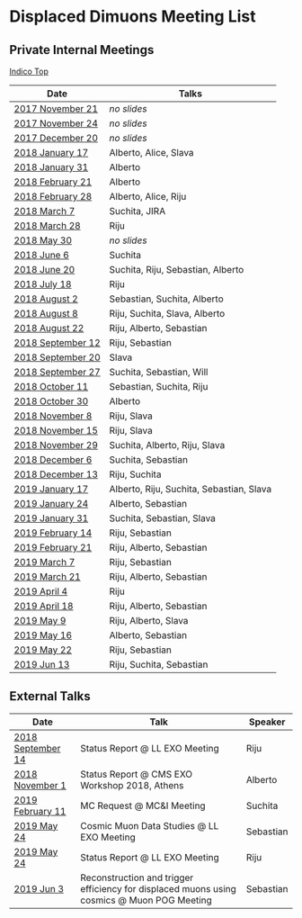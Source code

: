 # Displaced Dimuons Meeting List

## Private Internal Meetings

[Indico Top](https://indico.cern.ch/category/5798/)

Date | Talks
---|---
[2017  November 21](https://indico.cern.ch/event/682989/) | _no slides_  
[2017  November 24](https://indico.cern.ch/event/683927/) | _no slides_  
[2017  December 20](https://indico.cern.ch/event/689041/) | _no slides_  
[2018   January 17](https://indico.cern.ch/event/696373/) | Alberto, Alice, Slava  
[2018   January 31](https://indico.cern.ch/event/701860/) | Alberto  
[2018  February 21](https://indico.cern.ch/event/707329/) | Alberto  
[2018  February 28](https://indico.cern.ch/event/709661/) | Alberto, Alice, Riju  
[2018     March  7](https://indico.cern.ch/event/712082/) | Suchita, JIRA  
[2018     March 28](https://indico.cern.ch/event/718012/) | Riju
[2018       May 30](https://indico.cern.ch/event/733199/) | _no slides_
[2018      June  6](https://indico.cern.ch/event/734969/) | Suchita
[2018      June 20](https://indico.cern.ch/event/738503/) | Suchita, Riju, Sebastian, Alberto
[2018      July 18](https://indico.cern.ch/event/745126/) | Riju
[2018    August  2](https://indico.cern.ch/event/748030/) | Sebastian, Suchita, Alberto
[2018    August  8](https://indico.cern.ch/event/749253/) | Riju, Suchita, Slava, Alberto
[2018    August 22](https://indico.cern.ch/event/751540/) | Riju, Alberto, Sebastian
[2018 September 12](https://indico.cern.ch/event/756774/) | Riju, Sebastian
[2018 September 20](https://indico.cern.ch/event/759160/) | Slava
[2018 September 27](https://indico.cern.ch/event/760948/) | Suchita, Sebastian, Will
[2018   October 11](https://indico.cern.ch/event/764384/) | Sebastian, Suchita, Riju
[2018   October 30](https://indico.cern.ch/event/769407/) | Alberto
[2018  November  8](https://indico.cern.ch/event/772072/) | Riju, Slava
[2018  November 15](https://indico.cern.ch/event/774324/) | Riju, Slava
[2018  November 29](https://indico.cern.ch/event/777535/) | Suchita, Alberto, Riju, Slava
[2018  December  6](https://indico.cern.ch/event/779388/) | Suchita, Sebastian
[2018  December 13](https://indico.cern.ch/event/781147/) | Riju, Suchita
[2019   January 17](https://indico.cern.ch/event/790353/) | Alberto, Riju, Suchita, Sebastian, Slava
[2019   January 24](https://indico.cern.ch/event/792621/) | Alberto, Sebastian
[2019   January 31](https://indico.cern.ch/event/794936/) | Suchita, Sebastian, Slava
[2019  February 14](https://indico.cern.ch/event/798959/) | Riju, Sebastian
[2019  February 21](https://indico.cern.ch/event/800782/) | Riju, Alberto, Sebastian
[2019     March  7](https://indico.cern.ch/event/804260/) | Riju, Sebastian
[2019     March 21](https://indico.cern.ch/event/807968/) | Riju, Alberto, Sebastian
[2019     April  4](https://indico.cern.ch/event/811831/) | Riju
[2019     April 18](https://indico.cern.ch/event/815040/) | Riju, Alberto, Sebastian
[2019       May  9](https://indico.cern.ch/event/819804/) | Riju, Alberto, Slava
[2019       May 16](https://indico.cern.ch/event/821429/) | Alberto, Sebastian
[2019       May 22](https://indico.cern.ch/event/822766/) | Riju, Sebastian
[2019       Jun 13](https://indico.cern.ch/event/828116/) | Riju, Suchita, Sebastian

## External Talks

Date | Talk | Speaker
---|---|---
[2018 September 14](https://indico.cern.ch/event/754333/) | Status Report @ LL EXO Meeting                                                             | Riju
[2018  November  1](https://indico.cern.ch/event/754758/) | Status Report @ CMS EXO Workshop 2018, Athens                                              | Alberto
[2019  February 11](https://indico.cern.ch/event/794061/) | MC Request @ MC&I Meeting                                                                  | Suchita
[2019       May 24](https://indico.cern.ch/event/820277/) | Cosmic Muon Data Studies @ LL EXO Meeting                                                  | Sebastian
[2019       May 24](https://indico.cern.ch/event/820277/) | Status Report @ LL EXO Meeting                                                             | Riju
[2019       Jun  3](https://indico.cern.ch/event/824625/) | Reconstruction and trigger efficiency for displaced muons using cosmics @ Muon POG Meeting | Sebastian
